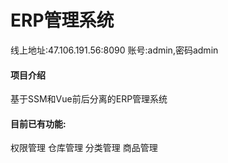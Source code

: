 # ERP管理系统

线上地址:47.106.191.56:8090 账号:admin,密码admin

#### 项目介绍

基于SSM和Vue前后分离的ERP管理系统

#### 目前已有功能:

权限管理 仓库管理 分类管理 商品管理
